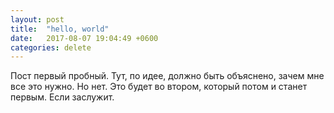 ```yaml
---
layout: post
title:  "hello, world"
date:   2017-08-07 19:04:49 +0600
categories: delete
---
```


Пост первый пробный. Тут, по идее, должно быть объяснено, зачем мне все это нужно. Но нет. Это будет во втором, который потом и станет первым. Если заслужит.
